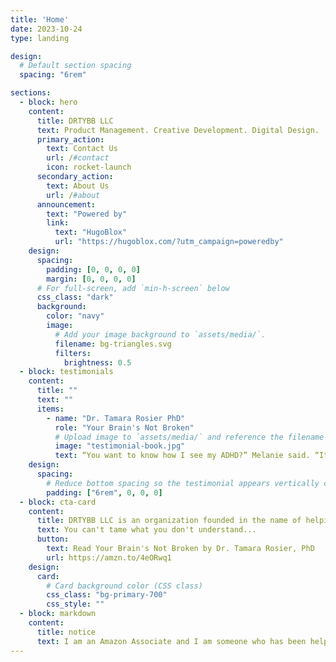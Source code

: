 ```yaml
---
title: 'Home'
date: 2023-10-24
type: landing

design:
  # Default section spacing
  spacing: "6rem"

sections:
  - block: hero
    content:
      title: DRTYBB LLC
      text: Product Management. Creative Development. Digital Design.
      primary_action:
        text: Contact Us
        url: /#contact
        icon: rocket-launch
      secondary_action:
        text: About Us
        url: /#about
      announcement:
        text: "Powered by"
        link:
          text: "HugoBlox"
          url: "https://hugoblox.com/?utm_campaign=poweredby"
    design:
      spacing:
        padding: [0, 0, 0, 0]
        margin: [0, 0, 0, 0]
      # For full-screen, add `min-h-screen` below
      css_class: "dark"
      background:
        color: "navy"
        image:
          # Add your image background to `assets/media/`.
          filename: bg-triangles.svg
          filters:
            brightness: 0.5
  - block: testimonials
    content:
      title: ""
      text: ""
      items:
        - name: "Dr. Tamara Rosier PhD"
          role: "Your Brain's Not Broken"
          # Upload image to `assets/media/` and reference the filename here
          image: "testimonial-book.jpg"
          text: “You want to know how I see my ADHD?” Melanie said. “It’s a dirty baby.” ... Since being diagnosed, Melanie said, “My life is starting to make sense now.” That part of herself that she couldn’t entirely trust, the dirty baby, was ADHD. “No matter how many times I wash him, he’s always messy.” I giggled at her metaphor and then stopped at her serious look. “I really hate how the dirty baby makes me feel overwhelmed and angry. Some days, I just end up hating myself.” Melanie was beginning to understand how menacing the emotional dysregulation associated with ADHD feels.
    design:
      spacing:
        # Reduce bottom spacing so the testimonial appears vertically centered between sections
        padding: ["6rem", 0, 0, 0]
  - block: cta-card
    content:
      title: DRTYBB LLC is an organization founded in the name of helping people tame the menace of emotional dysregulation described in the quote above.
      text: You can't tame what you don't understand...
      button:
        text: Read Your Brain's Not Broken by Dr. Tamara Rosier, PhD
        url: https://amzn.to/4eORwq1
    design:
      card:
        # Card background color (CSS class)
        css_class: "bg-primary-700"
        css_style: ""
  - block: markdown
    content:
      title: notice
      text: I am an Amazon Associate and I am someone who has been helped by the book. If you relate to Melanie's story above then I think you'll benefit from reading it. The link above is an Amazon Associate link.
---
```

